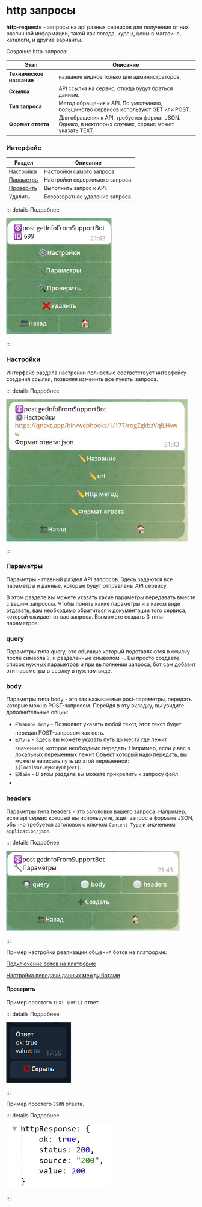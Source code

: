 # http запросы

**http-requests** - запросы на api разных сервисов для получения от них различной информации, такой как погода, 
курсы, цены в магазине, каталоги, и другие варианты.

Создание http-запроса:

| Этап                     | Описание                                                                                            |
|--------------------------|-----------------------------------------------------------------------------------------------------|
| **Техническое название** | название видное только для администраторов.                                                         |
| **Ссылка**               | API ссылка на сервис, откуда будут браться данные.                                                  |
| **Тип запроса**          | Метод обращения к API. По умолчанию, большинство сервисов используют GET или POST.                  |
| **Формат ответа**        | Для обращения к API, требуется формат JSON. Однако, в некоторых случаях, сервис может указать TEXT. |

### Интерфейс

| Раздел                                          | Описание                        |
|-------------------------------------------------|---------------------------------|
| [Настройки](/admin/web/http-request/#настроики) | Настройки самого запроса.       |
| [Параметры](/admin/web/http-request/#параметры) | Настройки содержимого запроса.  |
| [Проверить](/admin/web/http-request/#проверить) | Выполнить запрос к API.         |
| Удалить                                         | Безвозвратное удаление запроса. |

::: details Подробнее

![](./01.jpg)

:::

### Настройки

Интерфейс раздела настройки полностью соответствует интерфейсу создания ссылки, позволяя изменить все пункты запроса.

::: details Подробнее

![](./02.jpg)

:::

### Параметры

Параметры - главный раздел API запросов. Здесь задаются все параметры и данные, которые будут отправлены API сервису. 

В этом разделе вы можете указать какие параметры передавать вместе с вашим запросом. Чтобы понять какие параметры 
и в каком виде отдавать, вам необходимо обратиться к документации того сервиса, который ожидает от вас запроса. 
Вы можете создать 3 типа параметров:

### query

Параметры типа query, это обычные который подставляются в ссылку после символа ?, и разделенные символом =. Вы просто 
создаете список нужных параметров и при выполнении запроса, бот сам добавит эти параметры в ссылку в нужном виде.
### body

Параметры типа body - это так называемые post-параметры, передать которые можно POST-запросом. Перейдя в эту вкладку, 
вы увидите дополнительные опции:

* ☑️`Шаблон body` - Позволяет указать любой текст, этот текст будет передан POST-запросом как есть.
* ☑️`Путь` - Здесь вы можете указать путь до места где лежит значением, которое необходимо передать. 
Например, если у вас в локальных переменных лежит Объект который надо передать, вы можете написать путь 
до этой переменной: `${localVar.myBodyObject}`.
* ☑️`Файл` - В этом разделе вы можете прикрепить к запросу файл.
* 
### headers

Параметры типа headers - это заголовки вашего запроса. Например, если api сервис который вы используете, ждет запрос 
в формате JSON, обычно требуется заголовок с ключом `Content-Type` и значением `application/json`.

::: details Подробнее

![](./03.jpg)

:::

Пример настройки реализации общения ботов на платформе:

[Подключение ботов на платформе](https://t.me/QNextCases/208)

[Настройка передачи данных между ботами](https://t.me/QNextCases/210)

#### Проверить

Пример простого `TEXT (HMTL)` ответ. 

::: details Подробнее

![](./8.png)

:::

Пример простого `JSON` ответа.

::: details Подробнее

![](./1.jpg)

:::